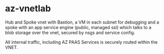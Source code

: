 # az-vnetlab

Hub and Spoke vnet with Bastion, a VM in each subnet for debugging 
and a spoke with an app service engine (public, managed ssl) which
talks to a blob storage over the vnet, secured by nsgs and service config.

All internal traffic, including AZ PAAS Services is securely routed within the VNET.